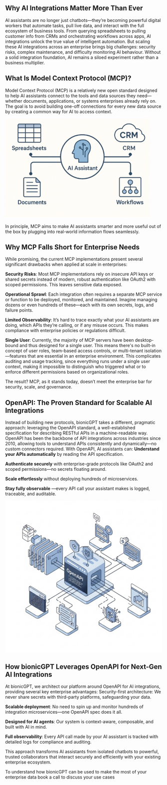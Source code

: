 ## Why AI Integrations Matter More Than Ever ##

AI assistants are no longer just chatbots—they’re becoming powerful digital workers that automate tasks, pull live data, and interact with the full ecosystem of business tools. From querying spreadsheets to pulling customer info from CRMs and orchestrating workflows across apps, AI integrations unlock the true value of intelligent automation.
But scaling these AI integrations across an enterprise brings big challenges: security risks, complex maintenance, and difficulty monitoring AI behaviour. Without a solid integration foundation, AI remains a siloed experiment rather than a business multiplier.


## What Is Model Context Protocol (MCP)? ##
Model Context Protocol (MCP) is a relatively new open standard designed to help AI assistants connect to the tools and data sources they need—whether documents, applications, or systems enterprises already rely on. The goal is to avoid building one-off connections for every new data source by creating a common way for AI to access context.

![MCP](integrations-blog-mcp.png "MCP")

In principle, MCP aims to make AI assistants smarter and more useful out of the box by plugging into real-world information flows seamlessly.

## Why MCP Falls Short for Enterprise Needs ##
While promising, the current MCP implementations present several significant drawbacks when applied at scale in enterprises:

**Security Risks**: Most MCP implementations rely on insecure API keys or shared secrets instead of modern, robust authentication like OAuth2 with scoped permissions. This leaves sensitive data exposed.


**Operational Sprawl**: Each integration often requires a separate MCP service or function to be deployed, monitored, and maintained. Imagine managing dozens or even hundreds of these—each with its own secrets, logs, and failure points.


**Limited Observability**: It’s hard to trace exactly what your AI assistants are doing, which APIs they’re calling, or if any misuse occurs. This makes compliance with enterprise policies or regulations difficult.


**Single User**: Currently, the majority of MCP servers have been desktop-bound and thus designed for a single user. This means there's no built-in concept of user roles, team-based access controls, or multi-tenant isolation—features that are essential in an enterprise environment. This complicates auditing and usage tracking, since everything runs under a single user context, making it impossible to distinguish who triggered what or to enforce different permissions based on organizational roles.


The result? MCP, as it stands today, doesn’t meet the enterprise bar for security, scale, and governance.

## OpenAPI: The Proven Standard for Scalable AI Integrations ##
Instead of building new protocols, bionicGPT takes a different, pragmatic approach: leveraging the OpenAPI standard, a well-established specification for describing RESTful APIs in a machine-readable way.
OpenAPI has been the backbone of API integrations across industries since 2010, allowing tools to understand APIs consistently and dynamically—no custom connectors required.
With OpenAPI, AI assistants can:
**Understand your APIs automatically** by reading the API specification.


**Authenticate securely** with enterprise-grade protocols like OAuth2 and scoped permissions—no secrets floating around.


**Scale effortlessly** without deploying hundreds of microservices.


**Stay fully observable** —every API call your assistant makes is logged, traceable, and auditable.


![OpenAPI](integrations-blog-image2.png "Integrations")

## How bionicGPT Leverages OpenAPI for Next-Gen AI Integrations ##
At bionicGPT, we architect our platform around OpenAPI for AI integrations, providing several key enterprise advantages:
Security-first architecture: We never share secrets with third-party platforms, safeguarding your data.


**Scalable deployment**: No need to spin up and monitor hundreds of integration microservices—one OpenAPI spec does it all.


**Designed for AI agents**: Our system is context-aware, composable, and built with AI in mind.


**Full observability**: Every API call made by your AI assistant is tracked with detailed logs for compliance and auditing.



This approach transforms AI assistants from isolated chatbots to powerful, trusted collaborators that interact securely and efficiently with your existing enterprise ecosystem.


To understand how bionicGPT can be used to make the most of your enterprise data book a call to discuss your use cases
